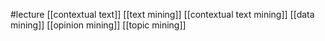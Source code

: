 #lecture
[[contextual text]]
[[text mining]]
[[contextual text mining]]
[[data mining]]
[[opinion mining]]
[[topic mining]]

